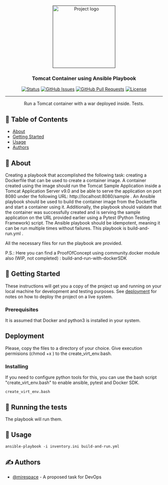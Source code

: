 <p align="center">
  <a href="" rel="noopener">
 <img width=200px height=200px src="https://i.imgur.com/6wj0hh6.jpg" alt="Project logo"></a>
</p>

<h3 align="center">Tomcat Container using Ansible Playbook</h3>

<div align="center">

[![Status](https://img.shields.io/badge/status-active-success.svg)]()
[![GitHub Issues](https://img.shields.io/github/issues/kylelobo/The-Documentation-Compendium.svg)](https://github.com/kylelobo/The-Documentation-Compendium/issues)
[![GitHub Pull Requests](https://img.shields.io/github/issues-pr/kylelobo/The-Documentation-Compendium.svg)](https://github.com/kylelobo/The-Documentation-Compendium/pulls)
[![License](https://img.shields.io/badge/license-MIT-blue.svg)](/LICENSE)

</div>

---

<p align="center"> Run a Tomcat container with a war deployed inside. Tests.
    <br> 
</p>

## 📝 Table of Contents

- [About](#about)
- [Getting Started](#getting_started)
- [Usage](#usage)
- [Authors](#authors)

## 🧐 About <a name = "about"></a>

Creating a playbook that accomplished the following task: creating a Dockerfile that can be used to create a container image. A container created using the image should run the Tomcat Sample Application inside a Tomcat Application Server v9.0 and be able to serve the application on port 8080 under the following URL: http://localhost:8080/sample . An Ansible playbook should be used to build the container image from the Dockerfile and start a container using it. Additionally, the playbook should validate that the container was successfully created and is serving the sample application on the URL provided earlier using a Pytest (Python Testing Framework) script. The Ansible playbook should be idempotent, meaning it can be run multiple times without failures. This playbook is build-and-run.yml .


All the necessary files for run the playbook are provided.

P.S.: Here you can find a ProofOfConcept using community.docker module also (WIP, not completed) : build-and-run-with-dockerSDK

## 🏁 Getting Started <a name = "getting_started"></a>

These instructions will get you a copy of the project up and running on your local machine for development and testing purposes. See [deployment](#deployment) for notes on how to deploy the project on a live system.

### Prerequisites

It is assumed that Docker and python3 is installed in your system.

## Deployment <a name = "deployment"></a>

Please, copy the files to a directory of your choice. Give execution permisions (chmod +x ) to the create_virt_env.bash.  

### Installing


If you need to configure python tools for this, you can use the bash script "create_virt_env.bash" to enable ansible, pytest and Docker SDK.

```
create_virt_env.bash
```


## 🔧 Running the tests <a name = "tests"></a>

The playbook will run them.


## 🎈 Usage <a name="usage"></a>

```
ansible-playbook -i inventory.ini build-and-run.yml
```



## ✍️ Authors <a name = "authors"></a>

- [@mirespace](https://github.com/mirespace) - A proposed task for DevOps



